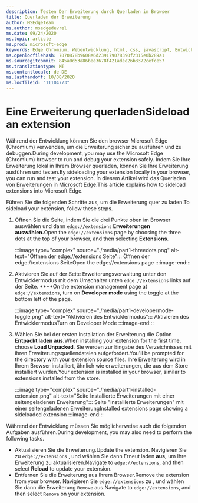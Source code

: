 ```yaml
---
description: Testen Der Erweiterung durch Querladen im Browser
title: Querladen der Erweiterung
author: MSEdgeTeam
ms.author: msedgedevrel
ms.date: 09/24/2020
ms.topic: article
ms.prod: microsoft-edge
keywords: Edge Chromium, Webentwicklung, html, css, javascript, Entwickler, Erweiterungen
ms.openlocfilehash: 7070878b9608e6d239179078390f2315e0b289a1
ms.sourcegitcommit: 845a0d53a86bee3678f421adee26b3372cefce57
ms.translationtype: MT
ms.contentlocale: de-DE
ms.lasthandoff: 10/08/2020
ms.locfileid: "11104773"
---
```

# <span data-ttu-id="11557-104">Eine Erweiterung querladen</span><span class="sxs-lookup"><span data-stu-id="11557-104">Sideload an extension</span></span>

<span data-ttu-id="11557-105">Während der Entwicklung können Sie den browser Microsoft Edge \(Chromium\) verwenden, um die Erweiterung sicher zu ausführen und zu debuggen.</span><span class="sxs-lookup"><span data-stu-id="11557-105">During development, you may use the Microsoft Edge \(Chromium\) browser to run and debug your extension safely.</span></span> <span data-ttu-id="11557-106">Indem Sie Ihre Erweiterung lokal in Ihrem Browser querladen, können Sie Ihre Erweiterung ausführen und testen.</span><span class="sxs-lookup"><span data-stu-id="11557-106">By sideloading your extension locally in your browser, you can run and test your extension.</span></span> <span data-ttu-id="11557-107">In diesem Artikel wird das Querladen von Erweiterungen in Microsoft Edge.</span><span class="sxs-lookup"><span data-stu-id="11557-107">This article explains how to sideload extensions into Microsoft Edge.</span></span>

<span data-ttu-id="11557-108">Führen Sie die folgenden Schritte aus, um die Erweiterung quer zu laden.</span><span class="sxs-lookup"><span data-stu-id="11557-108">To sideload your extension, follow these steps.</span></span>

1.  <span data-ttu-id="11557-109">Öffnen Sie die Seite, indem Sie die drei Punkte oben im Browser auswählen und dann `edge://extensions` **Erweiterungen auswählen.**</span><span class="sxs-lookup"><span data-stu-id="11557-109">Open the `edge://extensions` page by choosing the three dots at the top of your browser, and then selecting **Extensions**.</span></span>

       :::image type="complex" source="./media/part1-threedots.png" alt-text="Öffnen der edge://extensions Seite":::
          <span data-ttu-id="11557-111">Öffnen der edge://extensions Seite</span><span class="sxs-lookup"><span data-stu-id="11557-111">Open the edge://extensions page</span></span> :::image-end:::

1.  <span data-ttu-id="11557-112">Aktivieren Sie auf der Seite Erweiterungsverwaltung unter den Entwicklermodus mit dem Umschalter unten `edge://extensions` links auf der Seite. \*\*\*\*</span><span class="sxs-lookup"><span data-stu-id="11557-112">On the extension management page at `edge://extensions`, turn on **Developer mode** using the toggle at the bottom left of the page.</span></span>

       :::image type="complex" source="./media/part1-developermode-toggle.png" alt-text="Aktivieren des Entwicklermodus":::
          <span data-ttu-id="11557-114">Aktivieren des Entwicklermodus</span><span class="sxs-lookup"><span data-stu-id="11557-114">Turn on Developer Mode</span></span> :::image-end:::

1.  <span data-ttu-id="11557-115">Wählen Sie bei der ersten Installation der Erweiterung die Option **Entpackt laden aus.**</span><span class="sxs-lookup"><span data-stu-id="11557-115">When installing your extension for the first time, choose **Load Unpacked**.</span></span>  <span data-ttu-id="11557-116">Sie werden zur Eingabe des Verzeichnisses mit ihren Erweiterungsquellendateien aufgefordert.</span><span class="sxs-lookup"><span data-stu-id="11557-116">You'll be prompted for the directory with your extension source files.</span></span>  <span data-ttu-id="11557-117">Ihre Erweiterung wird in Ihrem Browser installiert, ähnlich wie erweiterungen, die aus dem Store installiert wurden.</span><span class="sxs-lookup"><span data-stu-id="11557-117">Your extension is installed in your browser, similar to extensions installed from the store.</span></span>  

       :::image type="complex" source="./media/part1-installed-extension.png" alt-text="Seite Installierte Erweiterungen mit einer seitengeladenen Erweiterung":::
          <span data-ttu-id="11557-119">Seite "Installierte Erweiterungen" mit einer seitengeladenen Erweiterung</span><span class="sxs-lookup"><span data-stu-id="11557-119">Installed extensions page showing a sideloaded extension</span></span> :::image-end:::

<span data-ttu-id="11557-120">Während der Entwicklung müssen Sie möglicherweise auch die folgenden Aufgaben ausführen.</span><span class="sxs-lookup"><span data-stu-id="11557-120">During development, you may also need to perform the following tasks.</span></span>
* <span data-ttu-id="11557-121">Aktualisieren Sie die Erweiterung.</span><span class="sxs-lookup"><span data-stu-id="11557-121">Update the extension.</span></span> <span data-ttu-id="11557-122">Navigieren Sie zu `edge://extensions` , und wählen Sie dann Erneut laden **aus,** um Ihre Erweiterung zu aktualisieren.</span><span class="sxs-lookup"><span data-stu-id="11557-122">Navigate to `edge://extensions`, and then select **Reload** to update your extension.</span></span>  
* <span data-ttu-id="11557-123">Entfernen Sie die Erweiterung aus Ihrem Browser.</span><span class="sxs-lookup"><span data-stu-id="11557-123">Remove the extension from your browser.</span></span> <span data-ttu-id="11557-124">Navigieren Sie `edge://extensions` zu , und wählen Sie dann die Erweiterung `Remove` aus.</span><span class="sxs-lookup"><span data-stu-id="11557-124">Navigate to `edge://extensions`, and then select `Remove` on your extension.</span></span>